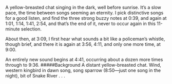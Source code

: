 A yellow-breasted chat singing in the dark, well before sunrise. It’s a slow pace, the time between songs seeming an eternity. I pick distinctive songs for a good listen, and find the three strong buzzy notes at 0:39, and again at 1:01, 1:14, 1:41, 2:54, and that’s the end of it, never to occur again in this 11-minute selection. 

About then, at 3:09, I first hear what sounds a bit like a policeman’s whistle, though brief, and there it is again at 3:56, 4:11, and only one more time, at 9:00. 

An entirely new sound begins at 4:41, occurring about a dozen more times through to 9:36. 
#####Background
A distant yellow-breasted chat. Wind, western kingbird in dawn song, song sparrow (8:50—just one song in the night), bit of Snake River . . . 

